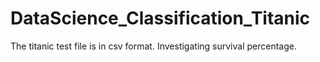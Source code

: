 # DataScience_Classification_Titanic
The titanic test file is in csv format. Investigating survival percentage.
